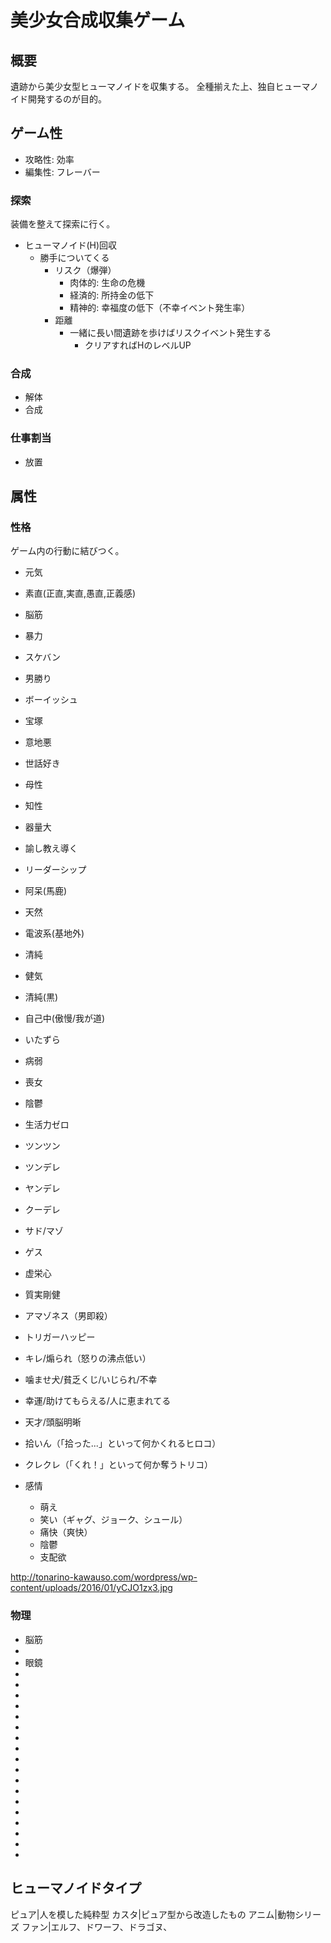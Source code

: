 # 美少女合成収集ゲーム

## 概要

遺跡から美少女型ヒューマノイドを収集する。
全種揃えた上、独自ヒューマノイド開発するのが目的。

## ゲーム性

* 攻略性: 効率
* 編集性: フレーバー

### 探索

装備を整えて探索に行く。

* ヒューマノイド(H)回収
    * 勝手についてくる
        * リスク（爆弾）
            * 肉体的: 生命の危機
            * 経済的: 所持金の低下
            * 精神的: 幸福度の低下（不幸イベント発生率）
        * 距離
            * 一緒に長い間遺跡を歩けばリスクイベント発生する
                * クリアすればHのレベルUP

### 合成

* 解体
* 合成

### 仕事割当

* 放置

## 属性

### 性格

ゲーム内の行動に結びつく。

* 元気
* 素直(正直,実直,愚直,正義感)
* 脳筋
* 暴力
* スケバン
* 男勝り
* ボーイッシュ
* 宝塚
* 意地悪
* 世話好き
* 母性
* 知性
* 器量大
* 諭し教え導く
* リーダーシップ
* 阿呆(馬鹿)
* 天然
* 電波系(基地外)
* 清純
* 健気
* 清純(黒)
* 自己中(傲慢/我が道)
* いたずら
* 病弱
* 喪女
* 陰鬱
* 生活力ゼロ
* ツンツン
* ツンデレ
* ヤンデレ
* クーデレ
* サド/マゾ
* ゲス
* 虚栄心
* 質実剛健
* アマゾネス（男即殺）
* トリガーハッピー
* キレ/煽られ（怒りの沸点低い）
* 噛ませ犬/貧乏くじ/いじられ/不幸
* 幸運/助けてもらえる/人に恵まれてる
* 天才/頭脳明晰
* 拾いん（「拾った...」といって何かくれるヒロコ）
* クレクレ（「くれ！」といって何か奪うトリコ）


* 感情
    * 萌え
    * 笑い（ギャグ、ジョーク、シュール）
    * 痛快（爽快）
    * 陰鬱
    * 支配欲

http://tonarino-kawauso.com/wordpress/wp-content/uploads/2016/01/yCJO1zx3.jpg

### 物理

* 脳筋
* 
* 眼鏡
* 
* 
* 
* 
* 
* 
* 
* 
* 
* 
* 
* 
* 
* 
* 
* 
* 
* 



## ヒューマノイドタイプ

ピュア|人を模した純粋型
カスタ|ピュア型から改造したもの
アニム|動物シリーズ
ファン|エルフ、ドワーフ、ドラゴヌ、


